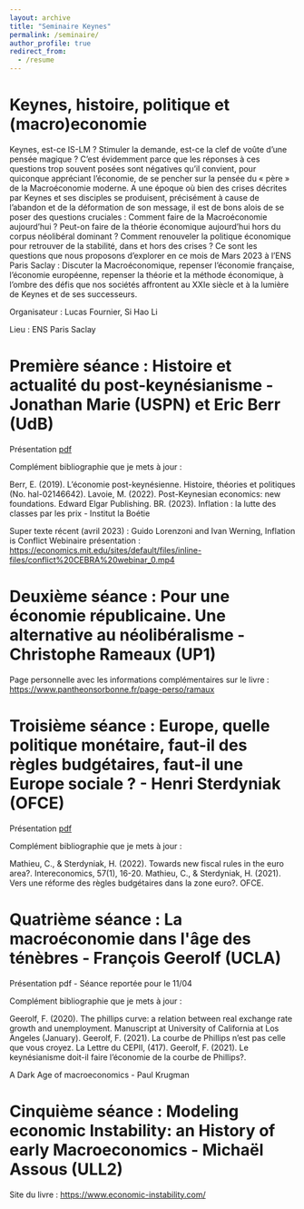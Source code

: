 ```yaml
---
layout: archive
title: "Seminaire Keynes"
permalink: /seminaire/
author_profile: true
redirect_from:
  - /resume
---
```


Keynes, histoire, politique et (macro)economie
======
Keynes, est-ce IS-LM ? Stimuler la demande, est-ce la clef de voûte d’une pensée magique ? C’est évidemment parce que les réponses à ces questions trop souvent posées sont négatives qu’il convient, pour quiconque appréciant l’économie, de se pencher sur la pensée du « père » de la Macroéconomie moderne. A une époque où bien des crises décrites par Keynes et ses disciples se produisent, précisément à cause de l’abandon et de la déformation de son message, il est de bons alois de se poser des questions cruciales : Comment faire de la Macroéconomie aujourd’hui ? Peut-on faire de la théorie économique aujourd’hui hors du corpus néolibéral dominant ? Comment renouveler la politique économique pour retrouver de la stabilité, dans et hors des crises ? Ce sont les questions que nous proposons d’explorer en ce mois de Mars 2023 à l’ENS Paris Saclay : Discuter la Macroéconomique, repenser l’économie française, l’économie européenne, repenser la théorie et la méthode économique, à l’ombre des défis que nos sociétés affrontent au XXIe siècle et à la lumière de Keynes et de ses successeurs.

Organisateur : Lucas Fournier, Si Hao Li

Lieu : ENS Paris Saclay

Première séance : Histoire et actualité du post-keynésianisme - Jonathan Marie (USPN) et Eric Berr (UdB)
======
Présentation [pdf](https://drive.google.com/file/d/1PmU328a9-IotgfdWpZkxYPsSs-wn1lLn/view) 

Complément bibliographie que je mets à jour : 

Berr, E. (2019). L’économie post-keynésienne. Histoire, théories et politiques (No. hal-02146642).
Lavoie, M. (2022). Post-Keynesian economics: new foundations. Edward Elgar Publishing.
BR. (2023). Inflation : la lutte des classes par les prix - Institut la Boétie 

Super texte récent (avril 2023) : Guido Lorenzoni and Ivan Werning, Inflation is Conflict
Webinaire présentation : https://economics.mit.edu/sites/default/files/inline-files/conflict%20CEBRA%20webinar_0.mp4
  
Deuxième séance : Pour une économie républicaine. Une alternative au néolibéralisme - Christophe Rameaux (UP1)
======
Page personnelle avec les informations complémentaires sur le livre : https://www.pantheonsorbonne.fr/page-perso/ramaux

Troisième séance : Europe, quelle politique monétaire, faut-il des règles budgétaires, faut-il une Europe sociale ? - Henri Sterdyniak (OFCE)
======
Présentation [pdf](https://drive.google.com/file/d/1ITaJObWoSPwrI-rHAHijvIfRrQ1qD3Xt/view)

Complément bibliographie que je mets à jour : 

Mathieu, C., & Sterdyniak, H. (2022). Towards new fiscal rules in the euro area?. Intereconomics, 57(1), 16-20.
Mathieu, C., & Sterdyniak, H. (2021). Vers une réforme des règles budgétaires dans la zone euro?. OFCE.
  
Quatrième séance : La macroéconomie dans l'âge des ténèbres - François Geerolf (UCLA)
======
Présentation pdf - Séance reportée pour le 11/04

Complément bibliographie que je mets à jour : 

Geerolf, F. (2020). The phillips curve: a relation between real exchange rate growth and unemployment. Manuscript at University of California at Los Angeles (January).
Geerolf, F. (2021). La courbe de Phillips n’est pas celle que vous croyez. La Lettre du CEPII, (417).
Geerolf, F. (2021). Le keynésianisme doit-il faire l’économie de la courbe de Phillips?.

A Dark Age of macroeconomics - Paul Krugman
  
Cinquième séance : Modeling economic Instability: an History of early Macroeconomics - Michaël Assous (ULL2)
======
Site du livre : https://www.economic-instability.com/

